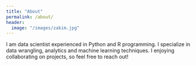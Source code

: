 ```yaml
---
title: "About"
permalink: /about/
header:
  image: "/images/zakim.jpg"
---
```


I am data scientist experienced in Python and R programming. I specialize in data wrangling, analytics and machine learning techniques. I enjoying collaborating on projects, so feel free to reach out!


